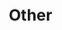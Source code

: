 ---
title: "Other"
artist: other
permalink: /projects/graphics/covers/other
layout: "bootleg-covers"
excerpt: "Covers for Other Bootlegs"
header:
  overlay_image: /assets/img/graphics/bootleg-covers/artists/other.jpg
  teaser: /assets/img/graphics/bootleg-covers/artists/other.jpg
images:
 - 2024
---